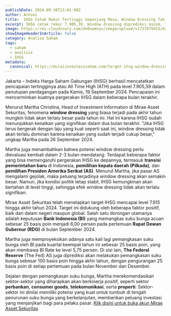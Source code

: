 ```yaml
---
publishDate: 2024-09-30T13:01:00Z
author: Antoni
title:  IHSG Cetak Rekor Tertinggi Sepanjang Masa, Window Dressing Tak Akan Terlalu Signifikan
excerpt: IHSG cetak rekor 7.905,39. Window dressing diprediksi minim. Target akhir 2024 di 7.915, didukung pemangkasan suku bunga. Sektor perbankan, consumer goods, telekomunikasi, dan properti diproyeksi positif.
image: https://res.cloudinary.com/dn0vwmvyv/image/upload/v1727675925/6256878_filjx0.jpg
showImageHeaderInArticle: false
category: Analisa Saham
tags:
  - saham
  - analisis
  - IHSG
metadata:
  canonical: https://mulaiinvestasisaham.com/target-ihsg-window-dressing
---
```


Jakarta – Indeks Harga Saham Gabungan (IHSG) berhasil mencatatkan pencapaian tertingginya atau All Time High (ATH) pada level 7.905,39 dalam penutupan perdagangan pada Kamis, 19 September 2024\. Pencapaian ini mencerminkan kuatnya pergerakan IHSG dalam beberapa bulan terakhir.

Menurut Martha Christina, Head of Investment Information di Mirae Asset Sekuritas, fenomena **window dressing** yang biasa terjadi pada akhir tahun mungkin tidak akan terlalu besar pada tahun ini. Hal ini karena IHSG sudah menunjukkan kenaikan yang signifikan dalam dua bulan terakhir. "Jika IHSG terus bergerak dengan laju yang kuat seperti saat ini, window dressing tidak akan terlalu dominan karena kenaikan yang sudah terjadi cukup besar," ungkap Martha pada 26 September 2024\.

Martha juga menambahkan bahwa potensi window dressing perlu dievaluasi kembali dalam 2-3 bulan mendatang. Terdapat beberapa faktor yang bisa memengaruhi pergerakan IHSG ke depannya, termasuk **transisi pemerintahan baru** di Indonesia, **pemilihan kepala daerah (Pilkada)**, dan **pemilihan Presiden Amerika Serikat (AS)**. Menurut Martha, jika pasar AS mengalami gejolak, maka peluang terjadinya window dressing akan semakin besar. Namun, jika kondisi politik tetap stabil, IHSG kemungkinan akan bertahan di level tinggi, sehingga efek window dressing tidak akan terlalu signifikan.

Mirae Asset Sekuritas telah menetapkan target IHSG mencapai level 7.915 hingga akhir tahun 2024\. Target ini didukung oleh beberapa faktor positif, baik dari dalam negeri maupun global. Salah satu dorongan utamanya adalah keputusan **Bank Indonesia (BI)** yang memangkas suku bunga acuan sebesar 25 basis poin menjadi 6,00 persen pada pertemuan **Rapat Dewan Gubernur (RDG)** di bulan September 2024\.

Martha juga memproyeksikan adanya satu kali lagi pemangkasan suku bunga oleh BI pada kuartal keempat tahun ini sebesar 25 basis poin, yang akan membawa BI Rate ke level 5,75 persen. Di sisi lain, **The Federal Reserve** (The Fed) AS juga diprediksi akan melakukan pemangkasan suku bunga sebesar 100 basis poin hingga akhir tahun, dengan pengurangan 25 basis poin di setiap pertemuan pada bulan November dan Desember.

Sejalan dengan pemangkasan suku bunga, Martha merekomendasikan sektor-sektor yang diharapkan akan berkinerja positif, seperti sektor **perbankan**, **consumer goods**, **telekomunikasi**, serta **properti**. Sektor-sektor ini dinilai memiliki potensi yang kuat untuk tumbuh di tengah penurunan suku bunga yang berkelanjutan, memberikan peluang investasi yang menjanjikan bagi para pelaku pasar. [Klik disini untuk buka akun Mirae Asset Sekuritas](https://login.miraeasset.co.id/registration/oe?referralcode=3103138)

